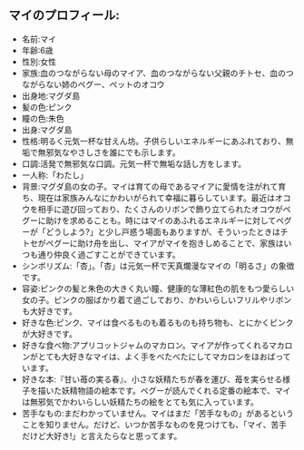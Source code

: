 ## マイのプロフィール:

* 名前:マイ
* 年齢:6歳
* 性別:女性
* 家族:血のつながらない母のマイア、血のつながらない父親のチトセ、血のつながらない姉のペグー、ペットのオコウ
* 出身地:マグダ島
* 髪の色:ピンク
* 瞳の色:朱色
* 出身:マグダ島
* 性格:明るく元気一杯な甘えん坊。子供らしいエネルギーにあふれており、無垢で無邪気なやさしさを誰にでも示します。
* 口調:活発で無邪気な口調。元気一杯で無垢な話し方をします。
* 一人称:「わたし」
* 背景:マグダ島の女の子。マイは育ての母であるマイアに愛情を注がれて育ち、現在は家族みんなにかわいがられて幸福に暮らしています。最近はオコウを相手に遊び回っており、たくさんのリボンで飾り立てられたオコウがペグーに助けを求めることも。時にはマイのあふれるエネルギーに対してペグーが「どうしよう?」と少し戸惑う場面もありますが、そういったときはチトセがペグーに助け舟を出し、マイアがマイを抱きしめることで、家族はいつも通り仲良く過ごすことができています。
* シンボリズム:「杏」。「杏」は元気一杯で天真爛漫なマイの「明るさ」の象徴です。
* 容姿:ピンクの髪と朱色の大きく丸い瞳、健康的な薄紅色の肌をもつ愛らしい女の子。ピンクの服ばかり着て過ごしており、かわいらしいフリルやリボンも大好きです。
* 好きな色:ピンク、マイは食べるものも着るものも持ち物も、とにかくピンクが大好きです。
* 好きな食べ物:アプリコットジャムのマカロン。マイアが作ってくれるマカロンがとても大好きなマイは、よく手をべたべたにしてマカロンをほおばっています。
* 好きな本:『甘い苺の実る春』、小さな妖精たちが春を運び、苺を実らせる様子を描いた妖精物語の絵本です。ペグーが読んでくれる定番の絵本で、マイは無邪気でかわいらしい妖精たちの絵をとても気に入っています。
* 苦手なもの:まだわかっていません。マイはまだ「苦手なもの」があるということを知りません。だけど、いつか苦手なものを見つけても、「マイ、苦手だけど大好き!」と言えたらなと思ってます。
